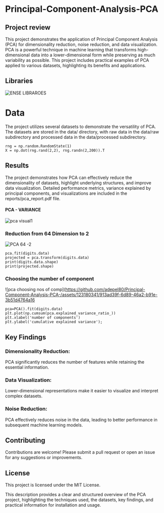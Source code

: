 # Principal-Component-Analysis-PCA

## Project review
This project demonstrates the application of Principal Component Analysis (PCA) for dimensionality reduction, noise reduction, and data visualization. PCA is a powerful technique in machine learning that transforms high-dimensional data into a lower-dimensional form while preserving as much variability as possible. This project includes practical examples of PCA applied to various datasets, highlighting its benefits and applications.

## Libraries
![ENSE LIBRAROES](https://github.com/adepel80/Principal-Component-Analysis-PCA-/assets/123180341/bab0218f-05ff-43f9-b5bc-ba289e149312)


# Data
The project utilizes several datasets to demonstrate the versatility of PCA. The datasets are stored in the data/ directory, with raw data in the data/raw subdirectory and processed data in the data/processed subdirectory.

```
rng = np.random.RandomState(1)
X = np.dot(rng.rand(2,2), rng.randn(2,200)).T
```

## Results
The project demonstrates how PCA can effectively reduce the dimensionality of datasets, highlight underlying structures, and improve data visualization. Detailed performance metrics, variance explained by principal components, and visualizations are included in the reports/pca_report.pdf file.

#### PCA - VARIANCE
![pca visual1](https://github.com/adepel80/Principal-Component-Analysis-PCA-/assets/123180341/57fa297e-4871-4e34-9622-544507ccc6b9)


### Reduction from 64 Dimension to 2
![PCA 64 -2](https://github.com/adepel80/Principal-Component-Analysis-PCA-/assets/123180341/f56a9511-2b3b-47a7-9d7e-09d26e4cef61)

``` pca = PCA(2) #Project from 64 to 2 dimensions
pca.fit(digits.data)
projected = pca.transform(digits.data)
print(digits.data.shape)
print(projected.shape)
```

### Choosing the number of component
![pca choosing nos of comp](https://github.com/adepel80/Principal-Component-Analysis-PCA-/assets/123180341/913ad39f-6d89-46a2-b91e-3b51d4764a16

``` 
pca=PCA().fit(digits.data)
plt.plot(np.cumsum(pca.explained_variance_ratio_))
plt.xlabel('number of components')
plt.ylabel('cumulative explained variance');
```



## Key Findings

### Dimensionality Reduction:
PCA significantly reduces the number of features while retaining the essential information.
### Data Visualization: 
Lower-dimensional representations make it easier to visualize and interpret complex datasets.
### Noise Reduction:
PCA effectively reduces noise in the data, leading to better performance in subsequent machine learning models.

## Contributing
Contributions are welcome! Please submit a pull request or open an issue for any suggestions or improvements.

## License
This project is licensed under the MIT License.

This description provides a clear and structured overview of the PCA project, highlighting the techniques used, the datasets, key findings, and practical information for installation and usage.
